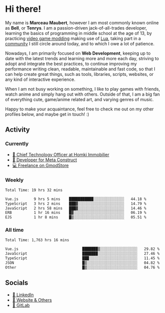 # Hi there!

My name is **Marceau Maubert**, however I am most commonly known online as **Bell**, or **Tenrys**. I am a passion-driven jack-of-all-trades developer, learning the basics of programming in middle school at the age of 13, by practicing [video game modding](https://garrysmod.com) making use of [Lua](https://lua.org), taking part in a [community](https://metastruct.net) I still circle around today, and to which I owe a lot of patience.

Nowadays, I am primarily focused on **Web Development**, keeping up to date with the latest trends and learning more and more each day, striving to adopt  and integrate the best practices, to continue improving my performance writing clean, readable, maintainable and fast code, so that I can help create great things, such as tools, libraries, scripts, websites, or any kind of interactive experience.

When I am not busy working on something, I like to play games with friends, watch anime and simply hang out with others. Outside of that, I am a big fan of everything cute, game/anime related art, and varying genres of music.

Happy to make your acquaintance, feel free to check me out on my other profiles below, and maybe get in touch! :)

## Activity

### Currently

- [🏢 Chief Technology Officer at Homki Immobilier](https://homki-immobilier.com)
- [🎈 Developer for Meta Construct](https://metastruct.net)
- [💻 Freelance on GmodStore](https://www.gmodstore.com/users/Tenrys)

### Weekly
<!--START_SECTION:wakaWeekly-->

```txt
Total Time: 19 hrs 32 mins

Vue.js       9 hrs 5 mins    ███████████░░░░░░░░░░░░░░   44.18 %
TypeScript   3 hrs 2 mins    ███▓░░░░░░░░░░░░░░░░░░░░░   14.79 %
JavaScript   2 hrs 58 mins   ███▓░░░░░░░░░░░░░░░░░░░░░   14.46 %
ERB          1 hr 16 mins    █▓░░░░░░░░░░░░░░░░░░░░░░░   06.19 %
EJS          1 hr 8 mins     █▒░░░░░░░░░░░░░░░░░░░░░░░   05.51 %
```

<!--END_SECTION:wakaWeekly-->

### All time
<!--START_SECTION:wakaTotal-->

```txt
Total Time: 1,763 hrs 16 mins

Vue.js                             ███████▒░░░░░░░░░░░░░░░░░   29.82 %
JavaScript                         ███████░░░░░░░░░░░░░░░░░░   27.46 %
TypeScript                         ███░░░░░░░░░░░░░░░░░░░░░░   11.45 %
JSON                               █▒░░░░░░░░░░░░░░░░░░░░░░░   04.82 %
Other                              █▒░░░░░░░░░░░░░░░░░░░░░░░   04.76 %
```

<!--END_SECTION:wakaTotal-->

## Socials

- [👔 LinkedIn](https://www.linkedin.com/in/marceau-maubert)
- [🔗 Website & Others](https://bell.moe)
- [🦊 GitLab](https://gitlab.com/Tenrys)
